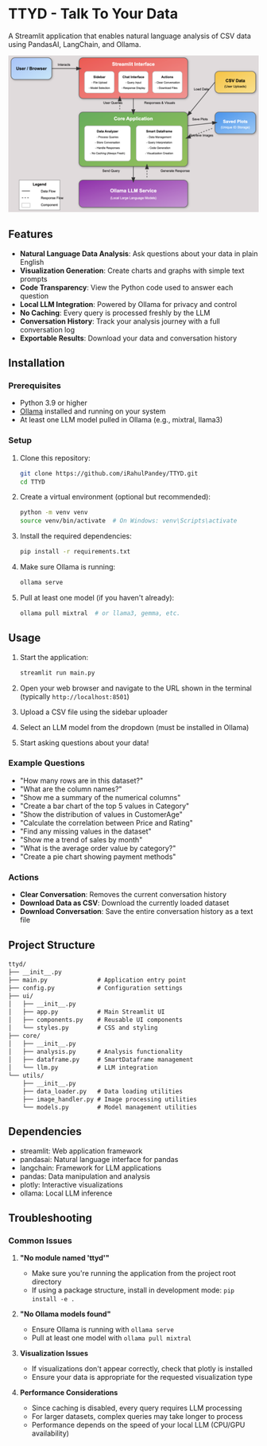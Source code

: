 # TTYD - Talk To Your Data

A Streamlit application that enables natural language analysis of CSV data using PandasAI, LangChain, and Ollama.

![alt text](ttyd.png)

## Features

- **Natural Language Data Analysis**: Ask questions about your data in plain English
- **Visualization Generation**: Create charts and graphs with simple text prompts
- **Code Transparency**: View the Python code used to answer each question
- **Local LLM Integration**: Powered by Ollama for privacy and control
- **No Caching**: Every query is processed freshly by the LLM
- **Conversation History**: Track your analysis journey with a full conversation log
- **Exportable Results**: Download your data and conversation history

## Installation

### Prerequisites

- Python 3.9 or higher
- [Ollama](https://ollama.com/download) installed and running on your system
- At least one LLM model pulled in Ollama (e.g., mixtral, llama3)

### Setup

1. Clone this repository:
   ```bash
   git clone https://github.com/iRahulPandey/TTYD.git
   cd TTYD
   ```

2. Create a virtual environment (optional but recommended):
   ```bash
   python -m venv venv
   source venv/bin/activate  # On Windows: venv\Scripts\activate
   ```

3. Install the required dependencies:
   ```bash
   pip install -r requirements.txt
   ```

4. Make sure Ollama is running:
   ```bash
   ollama serve
   ```

5. Pull at least one model (if you haven't already):
   ```bash
   ollama pull mixtral  # or llama3, gemma, etc.
   ```

## Usage

1. Start the application:
   ```bash
   streamlit run main.py
   ```

2. Open your web browser and navigate to the URL shown in the terminal (typically `http://localhost:8501`)

3. Upload a CSV file using the sidebar uploader

4. Select an LLM model from the dropdown (must be installed in Ollama)

5. Start asking questions about your data!

### Example Questions

- "How many rows are in this dataset?"
- "What are the column names?"
- "Show me a summary of the numerical columns"
- "Create a bar chart of the top 5 values in Category"
- "Show the distribution of values in CustomerAge"
- "Calculate the correlation between Price and Rating"
- "Find any missing values in the dataset"
- "Show me a trend of sales by month"
- "What is the average order value by category?"
- "Create a pie chart showing payment methods"

### Actions

- **Clear Conversation**: Removes the current conversation history
- **Download Data as CSV**: Download the currently loaded dataset
- **Download Conversation**: Save the entire conversation history as a text file

## Project Structure

```
ttyd/
├── __init__.py
├── main.py              # Application entry point
├── config.py            # Configuration settings
├── ui/
│   ├── __init__.py
│   ├── app.py           # Main Streamlit UI
│   ├── components.py    # Reusable UI components
│   └── styles.py        # CSS and styling
├── core/
│   ├── __init__.py
│   ├── analysis.py      # Analysis functionality
│   ├── dataframe.py     # SmartDataframe management
│   └── llm.py           # LLM integration
└── utils/
    ├── __init__.py
    ├── data_loader.py   # Data loading utilities
    ├── image_handler.py # Image processing utilities
    └── models.py        # Model management utilities
```

## Dependencies

- streamlit: Web application framework
- pandasai: Natural language interface for pandas
- langchain: Framework for LLM applications
- pandas: Data manipulation and analysis
- plotly: Interactive visualizations
- ollama: Local LLM inference

## Troubleshooting

### Common Issues

1. **"No module named 'ttyd'"**
   - Make sure you're running the application from the project root directory
   - If using a package structure, install in development mode: `pip install -e .`

2. **"No Ollama models found"**
   - Ensure Ollama is running with `ollama serve`
   - Pull at least one model with `ollama pull mixtral`

3. **Visualization Issues**
   - If visualizations don't appear correctly, check that plotly is installed
   - Ensure your data is appropriate for the requested visualization type

4. **Performance Considerations**
   - Since caching is disabled, every query requires LLM processing
   - For larger datasets, complex queries may take longer to process
   - Performance depends on the speed of your local LLM (CPU/GPU availability)